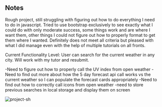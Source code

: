 ## Notes
Rough project, still struggling with figuring out how to do everything I need to do in javascript. Tried to use bootstrap exclusively to see exactly what I could do with only moderate success, some things work and are where I want them, other things I could not figure out how to properly format to get them where I wanted. Definitely does not meet all criteria but pleased with what I did manage even with the help of multiple tutorials on all fronts.

Current Functionality Level: User can search for the current weather in any city. Will work with my tutor and resubmit.

-Need to figure out how to properly call the UV index from open weather
-Need to find out more about how the 5 day forecast api call works vs the current weather so I can populate the forecast cards appropriately
-Need to find out how to correctly call icons from open weather
-need to store previous searches in local storage and display them on screen

![project-sh](https://user-images.githubusercontent.com/83721789/125858327-f46e07d1-5897-4515-ad07-b3c626439a36.jpg)

